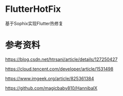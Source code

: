 # FlutterHotFix
基于Sophix实现Flutter热修复

# 参考资料 

https://blog.csdn.net/htrsani/article/details/127250427

https://cloud.tencent.com/developer/article/1531498

https://www.imgeek.org/article/825361384

https://github.com/magicbaby810/HannibalX
